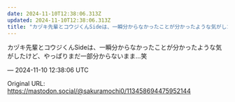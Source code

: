 ```yaml
---
date: 2024-11-10T12:38:06.313Z
updated: 2024-11-10T12:38:06.313Z
title: "カヅキ先輩とコウジくんSideは、一瞬分からなかったことが分かったような気がした[...]"
---
```


<p>カヅキ先輩とコウジくんSideは、一瞬分からなかったことが分かったような気がしたけど、やっぱりまだ一部分からないまま…笑</p>

&mdash; 2024-11-10 12:38:06 UTC

Original URL: https://mastodon.social/@sakuramochi0/113458694475952144
